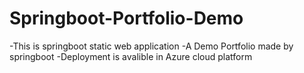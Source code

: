 # Springboot-Portfolio-Demo
 -This is springboot static web application 
 -A Demo Portfolio made by springboot
 -Deployment is avalible in Azure cloud platform
